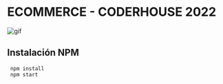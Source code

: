 # ECOMMERCE - CODERHOUSE 2022

![gif](https://user-images.githubusercontent.com/103973631/194985990-555be750-586d-4d20-a932-3472129865be.gif)

## Instalación NPM

```
 npm install
 npm start
```
